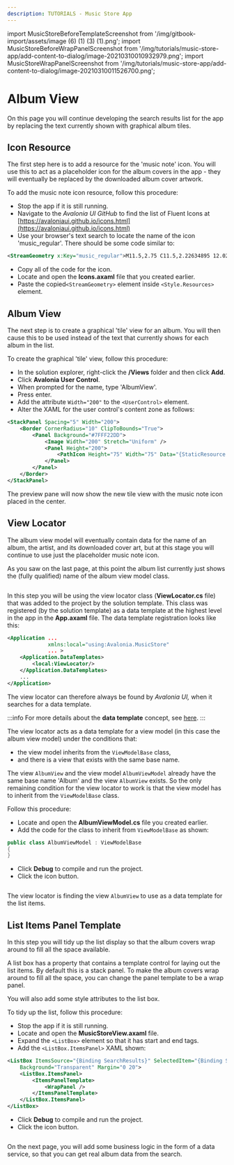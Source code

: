 ```yaml
---
description: TUTORIALS - Music Store App
---
```


import MusicStoreBeforeTemplateScreenshot from '/img/gitbook-import/assets/image (6) (1) (3) (1).png';
import MusicStoreBeforeWrapPanelScreenshot from '/img/tutorials/music-store-app/add-content-to-dialog/image-20210310010932979.png';
import MusicStoreWrapPanelScreenshot from '/img/tutorials/music-store-app/add-content-to-dialog/image-20210310011526700.png';

# Album View

On this page you will continue developing the search results list for the app by replacing the text currently shown with graphical album tiles.

## Icon Resource

The first step here is to add a resource for the 'music note' icon. You will use this to act as a placeholder icon for the album covers in the app - they will eventually be replaced by the downloaded album cover artwork. 

To add the music note icon resource, follow this procedure:

- Stop the app if it is still running.
- Navigate to the _Avalonia UI_ _GitHub_ to find the list of Fluent Icons at [https://avaloniaui.github.io/icons.html](https://avaloniaui.github.io/icons.html)
- Use your browser's text search to locate the name of the icon 'music_regular'. There should be some code similar to:

```xml
<StreamGeometry x:Key="music_regular">M11.5,2.75 C11.5,2.22634895 12.0230228,1.86388952 12.5133347,2.04775015 L18.8913911,4.43943933 C20.1598961,4.91511241 21.0002742,6.1277638 21.0002742,7.48252202 L21.0002742,10.7513533 C21.0002742,11.2750044 20.4772513,11.6374638 19.9869395,11.4536032 L13,8.83332147 L13,17.5 C13,17.5545945 12.9941667,17.6078265 12.9830895,17.6591069 C12.9940859,17.7709636 13,17.884807 13,18 C13,20.2596863 10.7242052,22 8,22 C5.27579485,22 3,20.2596863 3,18 C3,15.7403137 5.27579485,14 8,14 C9.3521238,14 10.5937815,14.428727 11.5015337,15.1368931 L11.5,2.75 Z M8,15.5 C6.02978478,15.5 4.5,16.6698354 4.5,18 C4.5,19.3301646 6.02978478,20.5 8,20.5 C9.97021522,20.5 11.5,19.3301646 11.5,18 C11.5,16.6698354 9.97021522,15.5 8,15.5 Z M13,3.83223733 L13,7.23159672 L19.5002742,9.669116 L19.5002742,7.48252202 C19.5002742,6.75303682 19.0477629,6.10007069 18.3647217,5.84393903 L13,3.83223733 Z</StreamGeometry>
```

- Copy all of the code for the icon.
- Locate and open the **Icons.axaml** file that you created earlier.
- Paste the copied`<StreamGeometry>` element inside `<Style.Resources>` element.

## Album View

The next step is to create a graphical 'tile' view for an album. You will then cause this to be used instead of the text that currently shows for each album in the list.

To create the graphical 'tile' view, follow this procedure:

- In the solution explorer, right-click the **/Views** folder and then click **Add**. 
- Click **Avalonia User Control**.
- When prompted for the name, type 'AlbumView'.
- Press enter.
- Add the attribute `Width="200"` to the `<UserControl>` element.
- Alter the XAML for the user control's content zone as follows:

```xml
<StackPanel Spacing="5" Width="200">
    <Border CornerRadius="10" ClipToBounds="True">
        <Panel Background="#7FFF22DD">
            <Image Width="200" Stretch="Uniform" />
            <Panel Height="200">
                <PathIcon Height="75" Width="75" Data="{StaticResource music_regular}" />
            </Panel>
        </Panel>
    </Border>    
</StackPanel>
```

The preview pane will now show the new tile view with the music note icon placed in the center.

## View Locator

The album view model will eventually contain data for the name of an album, the artist, and its downloaded cover art, but at this stage you will continue to use just the placeholder music note icon. 

As you saw on the last page, at this point the album list currently just shows the (fully qualified) name of the album view model class.

<img className="center" src={MusicStoreBeforeTemplateScreenshot} alt="" />

In this step you will be using the view locator class (**ViewLocator.cs** file) that was added to the project by the solution template. This class was registered (by the solution template) as a data template at the highest level in the app in the **App.axaml** file. The data template registration looks like this:

```xml
<Application ...
             xmlns:local="using:Avalonia.MusicStore"
             ... >
    <Application.DataTemplates>
        <local:ViewLocator/>
    </Application.DataTemplates>
    ...
</Application>
```

The view locator can therefore always be found by _Avalonia UI,_ when it searches for a data template.

:::info
For more details about the **data template** concept, see [here](../../concepts/templates/).
:::

The view locator acts as a data template for a view model (in this case the album view model) under the conditions that:

* the view model inherits from the `ViewModelBase` class,
* and there is a view that exists with the same base name.

The view `AlbumView` and the view model `AlbumViewModel` already have the same base name 'Album' and the view `AlbumView` exists. So the only remaining condition for the view locator to work is that the view model has to inherit from the `ViewModelBase` class.

Follow this procedure:

- Locate and open the **AlbumViewModel.cs** file you created earlier.
- Add the code for the class to inherit from `ViewModelBase` as shown:

```csharp
public class AlbumViewModel : ViewModelBase
{        
}
```

- Click **Debug** to compile and run the project.
- Click the icon button.

<p><img className="image-medium-zoom" src={MusicStoreBeforeWrapPanelScreenshot} alt="" /></p>

The view locator is finding the view `AlbumView` to use as a data template for the list items.

## List Items Panel Template

In this step you will tidy up the list display so that the album covers wrap around to fill all the space available.

A list box has a property that contains a template control for laying out the list items. By default this is a stack panel. To make the album covers wrap around to fill all the space, you can change the panel template to be a wrap panel.

You will also add some style attributes to the list box.

To tidy up the list, follow this procedure:

- Stop the app if it is still running.
- Locate and open the **MusicStoreView.axaml** file.
- Expand the `<ListBox>` element so that it has start and end tags.
- Add the `<ListBox.ItemsPanel>` XAML shown:

```xml
<ListBox ItemsSource="{Binding SearchResults}" SelectedItem="{Binding SelectedAlbum}"
    Background="Transparent" Margin="0 20">
    <ListBox.ItemsPanel>
        <ItemsPanelTemplate>
            <WrapPanel />
        </ItemsPanelTemplate>
    </ListBox.ItemsPanel>
</ListBox>
```

- Click **Debug** to compile and run the project.
- Click the icon button.

<p><img className="image-medium-zoom" src={MusicStoreWrapPanelScreenshot} alt="" /></p>

On the next page, you will add some business logic in the form of a data service, so that you can get real album data from the search.
